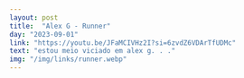 ```yaml
---
layout: post
title:  "Alex G - Runner"
day: "2023-09-01"
link: "https://youtu.be/JFaMCIVHz2I?si=6zvdZ6VDArTfUDMc"
text: "estou meio viciado em alex g. . ."
img: "/img/links/runner.webp"
---
```

